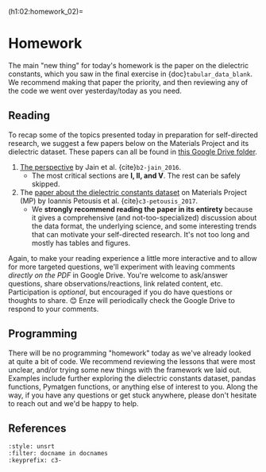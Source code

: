 (h1:02:homework_02)=
# Homework

The main "new thing" for today's homework is the paper on the dielectric constants, which you saw in the final exercise in {doc}`tabular_data_blank`. 
We recommend making that paper the priority, and then reviewing any of the code we went over yesterday/today as you need.


## Reading  

To recap some of the topics presented today in preparation for self-directed research, we suggest a few papers below on the Materials Project and its dielectric dataset.
These papers can all be found in [this Google Drive folder](https://drive.google.com/drive/folders/1o02Z8IsLw9kIsN79vahu-EeyOQP3OrNh?usp=sharing).

1. [The perspective](https://drive.google.com/file/d/15UQ5rXq0jP8AI4992YcEW8I-3_9QrT0Q/view?usp=sharing) by Jain et al. {cite}`b2-jain_2016`.
    - The most critical sections are **I, II, and V**. The rest can be safely skipped.
1. The [paper about the dielectric constants dataset](https://drive.google.com/file/d/1yGQ7G8n_DrLdpsC9e72gb3eKSAGP5-AU/view?usp=sharing) on Materials Project (MP) by Ioannis Petousis et al. {cite}`c3-petousis_2017`.
    - We **strongly recommend reading the paper in its entirety** because it gives a comprehensive (and not-too-specialized) discussion about the data format, the underlying science, and some interesting trends that can motivate your self-directed research.
    It's not too long and mostly has tables and figures.
    

Again, to make your reading experience a little more interactive and to allow for more targeted questions, we'll experiment with leaving comments _directly on the PDF_ in Google Drive.
You're welcome to ask/answer questions, share observations/reactions, link related content, etc.
Participation is _optional_, but encouraged if you do have questions or thoughts to share. 😊
Enze will periodically check the Google Drive to respond to your comments.



## Programming

There will be no programming "homework" today as we've already looked at quite a bit of code.
We recommend reviewing the lessons that were most unclear, and/or trying some new things with the framework we laid out.
Examples include further exploring the dielectric constants dataset, pandas functions, Pymatgen functions, or anything else of interest to you.
Along the way, if you have any questions or get stuck anywhere, please don't hesitate to reach out and we'd be happy to help.



## References

```{bibliography}
:style: unsrt
:filter: docname in docnames
:keyprefix: c3-
```

